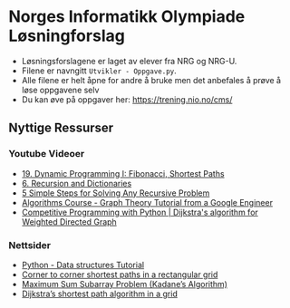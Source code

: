 # Norges Informatikk Olympiade Løsningforslag

- Løsningsforslagene er laget av elever fra NRG og NRG-U.
- Filene er navngitt `Utvikler - Oppgave.py`.
- Alle filene er helt åpne for andre å bruke men det anbefales å prøve å løse oppgavene selv
- Du kan øve på oppgaver her: https://trening.nio.no/cms/

## Nyttige Ressurser

### Youtube Videoer
- [19. Dynamic Programming I: Fibonacci, Shortest Paths](https://www.youtube.com/watch?v=OQ5jsbhAv_M&ab_channel=MITOpenCourseWare)
- [6. Recursion and Dictionaries](https://www.youtube.com/watch?v=WPSeyjX1-4s&ab_channel=MITOpenCourseWare)
- [5 Simple Steps for Solving Any Recursive Problem](https://www.youtube.com/watch?v=ngCos392W4w)
- [Algorithms Course - Graph Theory Tutorial from a Google Engineer](https://www.youtube.com/watch?v=09_LlHjoEiY)
- [Competitive Programming with Python | Dijkstra's algorithm for Weighted Directed Graph](https://www.youtube.com/watch?v=Rb0xjNAk5qI&t=118s&ab_channel=ProgrammingKnowledge) 

### Nettsider
- [Python - Data structures Tutorial](https://www.tutorialspoint.com/python_data_structure/)
- [Corner to corner shortest paths in a rectangular grid](https://stackoverflow.com/questions/9221772/corner-to-corner-shortest-paths-in-a-rectangular-grid)
- [Maximum Sum Subarray Problem (Kadane’s Algorithm)](https://www.techiedelight.com/maximum-subarray-problem-kadanes-algorithm/)
- [Dijkstra’s shortest path algorithm in a grid](https://levelup.gitconnected.com/dijkstras-shortest-path-algorithm-in-a-grid-eb505eb3a290)
